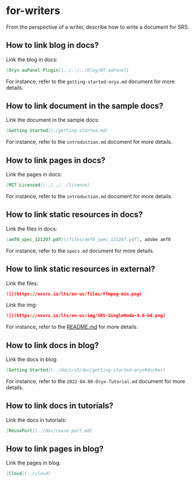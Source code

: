 # for-writers

From the perspective of a writer, describe how to write a document for SRS.

## How to link blog in docs?

Link the blog in docs:

```markdown
[Oryx aaPanel Plugin](../../../blog/BT-aaPanel)
```

For instance, refer to the `getting-started-oryx.md` document for more details.

## How to link document in the sample docs?

Link the document in the sample docs:

```markdown
[Getting Started](./getting-started.md)
```

For instance, refer to the `introduction.md` document for more details.

## How to link pages in docs?

Link the pages in docs:

```markdown
[MIT Licensed](../../../license)
```

For instance, refer to the `introduction.md` document for more details.

## How to link static resources in docs?

Link the files in docs:

```markdown
[amf0_spec_121207.pdf](/files/amf0_spec_121207.pdf), adobe amf0
```

For instance, refer to the `specs.md` document for more details.

## How to link static resources in external?

Link the files:

```markdown
![](https://ossrs.io/lts/en-us/files/ffmpeg-min.png)
```

Link the img:

```markdown
![](https://ossrs.io/lts/en-us/img/SRS-SingleNode-4.0-hd.png)
```

For instance, refer to the [README.md](https://github.com/ossrs/srs-stack/blob/main/README.md) for more details.

## How to link docs in blog?

Link the docs in blog:

```markdown
[Getting Started](../docs/v5/doc/getting-started-oryx#docker)
```

For instance, refer to the `2022-04-09-Oryx-Tutorial.md` document for more details.

## How to link docs in tutorials?

Link the docs in tutorials:

```markdown
[ReusePort](../doc/reuse-port.md)
```

## How to link pages in blog?

Link the pages in blog:

```markdown
[Cloud](../cloud)
```
